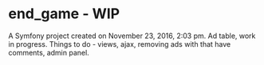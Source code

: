 end_game - WIP
========

A Symfony project created on November 23, 2016, 2:03 pm. Ad table, work in progress. Things to do - views, ajax, removing ads with that have comments, admin panel.
